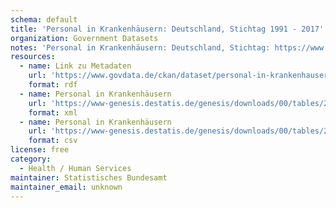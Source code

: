 ```yaml
---
schema: default
title: 'Personal in Krankenhäusern: Deutschland, Stichtag 1991 - 2017'
organization: Government Datasets
notes: 'Personal in Krankenhäusern: Deutschland, Stichtag: https://www.govdata.de/web/guest/suchen/-/details/personal-in-krankenhausern-deutschland-stichtag'
resources:
  - name: Link zu Metadaten
    url: 'https://www.govdata.de/ckan/dataset/personal-in-krankenhausern-deutschland-stichtag.rdf'
    format: rdf
  - name: Personal in Krankenhäusern
    url: 'https://www-genesis.destatis.de/genesis/downloads/00/tables/23111-0002_00.xml'
    format: xml
  - name: Personal in Krankenhäusern
    url: 'https://www-genesis.destatis.de/genesis/downloads/00/tables/23111-0002_00.csv'
    format: csv
license: free
category:
  - Health / Human Services
maintainer: Statistisches Bundesamt
maintainer_email: unknown
---
```

